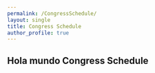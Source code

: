```yaml
---
permalink: /CongressSchedule/
layout: single
title: Congress Schedule
author_profile: true
---
```

## Hola mundo Congress Schedule